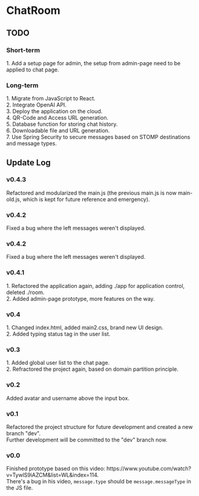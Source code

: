 # ChatRoom

<h2>TODO</h2>
<h3>Short-term</h3>
1. Add a setup page for admin, the setup from admin-page need to be applied to chat page.<br>

<h3>Long-term</h3>
1. Migrate from JavaScript to React.<br>
2. Integrate OpenAI API.<br>
3. Deploy the application on the cloud.<br>
4. QR-Code and Access URL generation.<br>
5. Database function for storing chat history.<br>
6. Downloadable file and URL generation.<br>
7. Use Spring Security to secure messages based on STOMP destinations and message types.<br>

<h2>Update Log</h2>
<h3>v0.4.3</h3>
Refactored and modularized the main.js (the previous main.js is now main-old.js, which is kept for future reference and emergency).
<h3>v0.4.2</h3>
Fixed a bug where the left messages weren't displayed.
<h3>v0.4.2</h3>
Fixed a bug where the left messages weren't displayed.
<h3>v0.4.1</h3>
1. Refactored the application again, adding ./app for application control, deleted ./room.<br>
2. Added admin-page prototype, more features on the way.
<h3>v0.4</h3>
1. Changed index.html, added main2.css, brand new UI design.<br>
2. Added typing status tag in the user list.
<h3>v0.3</h3>
1. Added global user list to the chat page.<br>
2. Refractored the project again, based on domain partition principle.
<h3>v0.2</h3>
Added avatar and username above the input box.<br>
<h3>v0.1</h3>
Refactored the project structure for future development and created a new branch "dev".<br>
Further development will be committed to the "dev" branch now.
<h3>v0.0</h3>
Finished prototype based on this video: <URL>https://www.youtube.com/watch?v=TywlS9iAZCM&list=WL&index=114</URL>.<br>
There's a bug in his video, <code>message.type</code> should be <code>message.messageType</code> in the JS file.
